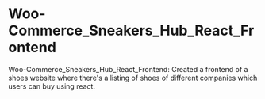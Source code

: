 # Woo-Commerce_Sneakers_Hub_React_Frontend
Woo-Commerce_Sneakers_Hub_React_Frontend: Created a frontend of a shoes website where there's a listing of shoes of different companies which users can buy using react.
